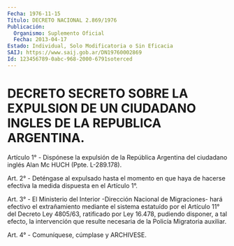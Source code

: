 ```yaml
---
Fecha: 1976-11-15
Título: DECRETO NACIONAL 2.869/1976
Publicación:
  Organismo: Suplemento Oficial
  Fecha: 2013-04-17
Estado: Individual, Solo Modificatoria o Sin Eficacia
SAIJ: https://www.saij.gob.ar/DN19760002869
Id: 123456789-0abc-968-2000-6791soterced
---
```

# DECRETO SECRETO SOBRE LA EXPULSION DE UN CIUDADANO INGLES DE LA REPUBLICA ARGENTINA.

<a id="1"></a>
Artículo 1° - Dispónese la expulsión de la República Argentina del ciudadano inglés Alan Mc HUCH (Ppte. L-289.178).

<a id="2"></a>
Art. 2° - Deténgase al expulsado hasta el momento en que haya de hacerse efectiva la medida dispuesta en el Artículo 1°.

<a id="3"></a>
Art. 3° - El Ministerio del Interior -Dirección Nacional de Migraciones- hará efectivo el extrañamiento mediante el sistema estatuído por el Artículo 11° del Decreto Ley 4805/63, ratificado por Ley 16.478, pudiendo disponer, a tal efecto, la intervención que resulte necesaria de la Policía Migratoria auxiliar.

<a id="4"></a>
Art. 4° - Comuníquese, cúmplase y ARCHIVESE.